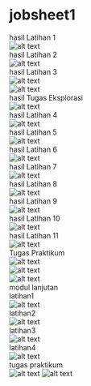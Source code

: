 # jobsheet1
hasil Latihan 1<br>
![alt text](https://github.com/mesati/jobsheet1/blob/master/hello.PNG)
<br>
hasil Latihan 2<br>
![alt text](https://github.com/mesati/jobsheet1/blob/master/variabel.PNG)
<br>
hasil Latihan 3<br>
![alt text](https://github.com/mesati/jobsheet1/blob/master/arimatika.PNG)
<br>
![alt text](https://github.com/mesati/jobsheet1/blob/master/luasbalok.PNG)
<br>
hasil Tugas Eksplorasi<br>
![alt text](https://github.com/mesati/jobsheet1/blob/master/aritmatika3.PNG)
<br>
hasil Latihan 4<br>
![alt text](https://github.com/mesati/jobsheet1/blob/master/inputan.PNG)
<br>
hasil Latihan 5<br>
![alt text](https://github.com/mesati/jobsheet1/blob/master/kondisi.PNG)
<br>
hasil Latihan 6<br>
![alt text](https://github.com/mesati/jobsheet1/blob/master/ifels.PNG)
<br>
hasil Latihan 7<br>
![alt text](https://github.com/mesati/jobsheet1/blob/master/Switch.PNG)
<br>
hasil Latihan 8<br>
![alt text](https://github.com/mesati/jobsheet1/blob/master/beasiswa.PNG)
<br>
hasil Latihan 9<br>
![alt text](https://github.com/mesati/jobsheet1/blob/master/perulangan.PNG)
<br>
hasil Latihan 10<br>
![alt text](https://github.com/mesati/jobsheet1/blob/master/counter.PNG)
<br>
hasil Latihan 11<br>
![alt text](https://github.com/mesati/jobsheet1/blob/master/while.PNG)
<br>
Tugas Praktikum <br>
![alt text](https://github.com/mesati/jobsheet1/blob/master/bola.PNG)
<br>
![alt text](https://github.com/mesati/jobsheet1/blob/master/suhu.PNG)
<br>
![alt text](https://github.com/mesati/jobsheet1/blob/master/biodata.PNG)
<br>
modul lanjutan
<br>
latihan1<br>
![alt text](https://github.com/mesati/jobsheet1/blob/master/fungsidowhile.PNG)
<br>
latihan2<br>
![alt text](https://github.com/mesati/jobsheet1/blob/master/pilihanmenu.PNG)
<br>
latihan3<br>
![alt text](https://github.com/mesati/jobsheet1/blob/master/pengembaliannilai.PNG)
<br>
latihan4<br>
![alt text](https://github.com/mesati/jobsheet1/blob/master/rekursif.PNG)
<br>
tugas praktikum<br>
![alt text](https://github.com/mesati/jobsheet1/blob/master/nama.PNG)
![alt text](https://github.com/mesati/jobsheet1/blob/master/nama1.PNG)
